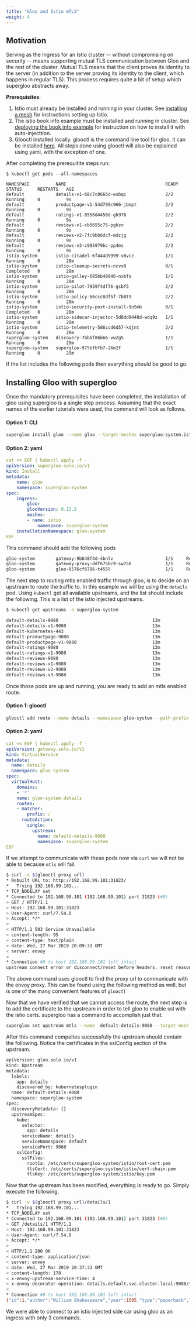```yaml
---
title: "Gloo and Istio mTLS"
weight: 4
---
```

## Motivation

Serving as the Ingress for an Istio cluster -- without compromising on security -- means supporting 
mutual TLS communication between Gloo and the rest of the cluster. Mutual TLS means that the client 
proves its identity to the server (in addition to the server proving its identity to the client, which happens in regular TLS). This process requires quite a bit of setup which supergloo abstracts away.


**Prerequisites**: 
1) Istio must already be installed and running in your cluster. See [installing a mesh](../install) for instructions 
setting up Istio.
2) The istio book info example must be installed and running in cluster. 
See [deploying the book info example](../bookinfo.md) for instruction on how to install it with auto-injecttion.
3) Glooctl installed locally. glooctl is the command line tool for gloo, it can be installed 
[here](https://gloo.solo.io/installation/install_glooctl/). All steps done using glooctl will also be explained
using yaml, with the exception of one.

After completing the prerequitite steps run:
```
$ kubectl get pods --all-namespaces

NAMESPACE          NAME                                      READY   STATUS      RESTARTS   AGE
default            details-v1-68c7c8666d-wsbqc               2/2     Running     0          9s
default            productpage-v1-54d799c966-jbmpt           2/2     Running     0          9s
default            ratings-v1-8558d4458d-gk976               2/2     Running     0          9s
default            reviews-v1-cb8655c75-pgkzv                2/2     Running     0          9s
default            reviews-v2-7fc9bb6dcf-mdzjg               2/2     Running     0          9s
default            reviews-v3-c995979bc-pp4ms                2/2     Running     0          9s
istio-system       istio-citadel-6f444d9999-v6vcz            1/1     Running     0          28m
istio-system       istio-cleanup-secrets-ncvx8               0/1     Completed   0          28m
istio-system       istio-galley-685bb48846-nxbfs             1/1     Running     0          28m
istio-system       istio-pilot-7959f4df76-gsbf5              2/2     Running     0          28m
istio-system       istio-policy-66ccc8df5f-7b8t9             2/2     Running     0          28m
istio-system       istio-security-post-install-9n5mb         0/1     Completed   0          28m
istio-system       istio-sidecar-injector-5d8dd9448d-wdq9z   1/1     Running     0          28m
istio-system       istio-telemetry-586ccd6d57-kdjnt          2/2     Running     0          28m
supergloo-system   discovery-7bbbf86b66-vw2g5                1/1     Running     0          29m
supergloo-system   supergloo-975bfbfb7-26m2f                 1/1     Running     0          29m
```
If the list includes the following pods then everything should be good to go.

## Installing Gloo with supergloo

Once the mandatory prerequisites have been completed, the installation of gloo using supergloo is a single step process. Assuming that the exact names of the earlier tutorials were used, the command will look as follows. 

#### Option 1: CLI
```bash
supergloo install gloo --name gloo --target-meshes supergloo-system.istio
```

#### Option 2: yaml
```yaml
cat << EOF | kubectl apply -f -
apiVersion: supergloo.solo.io/v1
kind: Install
metadata:
    name: gloo
    namespace: supergloo-system
spec:
    ingress:
        gloo:
        glooVersion: 0.13.5
        meshes:
        - name: istio
            namespace: supergloo-system
    installationNamespace: gloo-system
EOF
```

This command should add the following pods
```bash
gloo-system        gateway-9b648f4d-4bnlv                    1/1     Running     0          16s
gloo-system        gateway-proxy-ddf675bc9-sw756             1/1     Running     0          15s
gloo-system        gloo-8576cf6786-t455l                     1/1     Running     0          16s
```

The next step to routing mtls enabled traffic through gloo, is to decide on an upstream to route the traffic to.
In this example we will be using the `details` pod. Using `kubectl` get all available upstreams, and the list should
include the following. This is a list of the istio injected upstreams. 

```bash
$ kubectl get upstreams -n supergloo-system

default-details-9080                                    13m
default-details-v1-9080                                 13m
default-kubernetes-443                                  13m
default-productpage-9080                                13m
default-productpage-v1-9080                             13m
default-ratings-9080                                    13m
default-ratings-v1-9080                                 13m
default-reviews-9080                                    13m
default-reviews-v1-9080                                 13m
default-reviews-v2-9080                                 13m
default-reviews-v3-9080                                 13m
```

Once those pods are up and running, you are ready to add an mtls enabled route.

#### Option 1: glooctl
```bash
glooctl add route --name details --namespace gloo-system --path-prefix / --dest-name default-details-9080 --dest-namespace supergloo-system
```

#### Option 2: yaml
```yaml
cat << EOF | kubectl apply -f -
apiVersion: gateway.solo.io/v1
kind: VirtualService
metadata:
  name: details
  namespace: gloo-system
spec:
  virtualHost:
    domains:
    - '*'
    name: gloo-system.details
    routes:
    - matcher:
        prefix: /
      routeAction:
        single:
          upstream:
            name: default-details-9080
            namespace: supergloo-system
EOF
```

If we attempt to communicate with these pods now via `curl` we will not be able to because `mtls` will fail.
```bash
$ curl -v $(glooctl proxy url)
* Rebuilt URL to: http://192.168.99.101:31823/
*   Trying 192.168.99.101...
* TCP_NODELAY set
* Connected to 192.168.99.101 (192.168.99.101) port 31823 (#0)
> GET / HTTP/1.1
> Host: 192.168.99.101:31823
> User-Agent: curl/7.54.0
> Accept: */*
>
< HTTP/1.1 503 Service Unavailable
< content-length: 95
< content-type: text/plain
< date: Wed, 27 Mar 2019 20:09:33 GMT
< server: envoy
<
* Connection #0 to host 192.168.99.101 left intact
upstream connect error or disconnect/reset before headers. reset reason: connection termination
```

The above command uses glooctl to find the proxy url to communicate with the envoy proxy. This can be found using the 
following method as well, but is one of the many convenient features of `glooctl`

Now that we have verified that we cannot access the route, the next step is to add the certificate to the upstream in
order to tell gloo to enable ssl with the istio certs. supergloo has a command to accomplish just that.

```bash
supergloo set upstream mtls --name  default-details-9080 --target-mesh supergloo-system.istio
```
After this command compeltes successfully the upstream should contain the following. Notice the certificates in 
the sslConfig section of the upstream.

```bash
apiVersion: gloo.solo.io/v1
kind: Upstream
metadata:
  labels:
    app: details
    discovered_by: kubernetesplugin
  name: default-details-9080
  namespace: supergloo-system
spec:
  discoveryMetadata: {}
  upstreamSpec:
    kube:
      selector:
        app: details
      serviceName: details
      serviceNamespace: default
      servicePort: 9080
    sslConfig:
      sslFiles:
        rootCa: /etc/certs/supergloo-system/istio/root-cert.pem
        tlsCert: /etc/certs/supergloo-system/istio/cert-chain.pem
        tlsKey: /etc/certs/supergloo-system/istio/key.pem
```

Now that the upstream has been modified, everything is ready to go. Simply execute the following.

```bash
$ curl -v $(glooctl proxy url)/details/1
*   Trying 192.168.99.101...
* TCP_NODELAY set
* Connected to 192.168.99.101 (192.168.99.101) port 31823 (#0)
> GET /details/1 HTTP/1.1
> Host: 192.168.99.101:31823
> User-Agent: curl/7.54.0
> Accept: */*
>
< HTTP/1.1 200 OK
< content-type: application/json
< server: envoy
< date: Wed, 27 Mar 2019 20:37:33 GMT
< content-length: 178
< x-envoy-upstream-service-time: 4
< x-envoy-decorator-operation: details.default.svc.cluster.local:9080/*
<
* Connection #0 to host 192.168.99.101 left intact
{"id":1,"author":"William Shakespeare","year":1595,"type":"paperback","pages":200,"publisher":"PublisherA","language":"English","ISBN-10":"1234567890","ISBN-13":"123-1234567890"}
```

We were able to connect to an istio injected side car using gloo as an ingress with only 3 commands.
